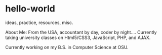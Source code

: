 # hello-world
ideas, practice, resources, misc.

About Me:
From the USA, accountant by day, coder by night....
Currently taking university classes on Html5/CSS3, JavaScript, PHP, and AJAX.

Currently working on my B.S. in Computer Science at OSU.

